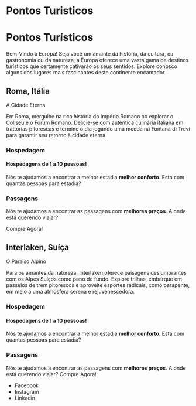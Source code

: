 ﻿# **Pontos Turisticos**
# **Pontos Turísticos**
Bem-Vindo à Europa! Seja você um amante da história, da cultura, da gastronomia ou da natureza, a Europa oferece uma vasta gama de destinos turísticos que certamente cativarão os seus sentidos. Explore conosco alguns dos lugares mais fascinantes deste continente encantador. 
## **Roma, Itália**
A Cidade Eterna

Em Roma, mergulhe na rica história do Império Romano ao explorar o Coliseu e o Fórum Romano. Delicie-se com autêntica culinária italiana em trattorias pitorescas e termine o dia jogando uma moeda na Fontana di Trevi para garantir seu retorno à cidade eterna. 
### **Hospedagem**
#### **Hospedagens de 1 a 10 pessoas!**
Nós te ajudamos a encontrar a melhor estadia **melhor conforto**. Esta com quantas pessoas para estadia?
### **Passagens**
Nós te ajudamos a encontrar as passagens com **melhores preços**. A onde está querendo viajar?

Compre Agora!
## **Interlaken, Suíça**
O Paraíso Alpino

Para os amantes da natureza, Interlaken oferece paisagens deslumbrantes com os Alpes Suíços como pano de fundo. Explore trilhas, embarque em passeios de trem pitorescos e aproveite esportes radicais, como parapente, em meio a uma atmosfera serena e rejuvenescedora. 
### **Hospedagem**
#### **Hospedagens de 1 a 10 pessoas!**
Nós te ajudamos a encontrar a melhor estadia **melhor conforto**. Esta com quantas pessoas para estadia? 
### **Passagens**
Nós te ajudamos a encontrar as passagens com **melhores preços**. A onde está querendo viajar? Compre Agora!

- Facebook
- Instagram
- Linkedin
